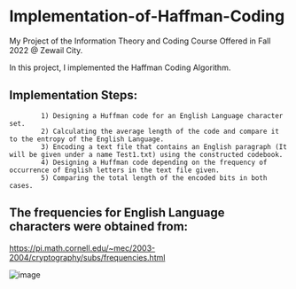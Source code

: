 # Implementation-of-Haffman-Coding

My Project of the Information Theory and Coding Course Offered in Fall 2022 @ Zewail City.

In this project, I implemented the Haffman Coding Algorithm.


## Implementation Steps:

            1) Designing a Huffman code for an English Language character set.
            2) Calculating the average length of the code and compare it to the entropy of the English Language.
            3) Encoding a text file that contains an English paragraph (It will be given under a name Test1.txt) using the constructed codebook. 
            4) Designing a Huffman code depending on the frequency of occurrence of English letters in the text file given.  
            5) Comparing the total length of the encoded bits in both cases. 

## The frequencies for English Language characters were obtained from: 
https://pi.math.cornell.edu/~mec/2003-2004/cryptography/subs/frequencies.html 

![image](https://user-images.githubusercontent.com/58476343/220161644-982e4b8d-f837-44a1-afc0-c5c10a4e47d5.png)
